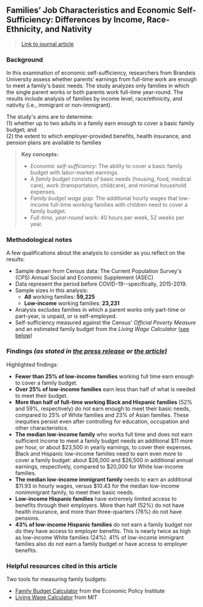 <br>

## Families’ Job Characteristics and Economic Self-Sufficiency: Differences by Income, Race-Ethnicity, and Nativity  

> [Link to journal article](https://www.rsfjournal.org/content/8/5/67)  

### Background

In this examination of economic self-sufficiency, researchers from Brandeis University assess whether parents’ earnings from full-time work are enough to meet a family's basic needs. The study analyzes only families in which the single parent works or both parents work full-time year-round. The results include analysis of families by income level, race/ethnicity, and nativity (i.e., immigrant or non-immigrant).

The study's aims are to determine:  
(1) whether up to two adults in a family earn enough to cover a basic family budget; and  
(2) the extent to which employer-provided benefits, health insurance, and pension plans are available to families  

> **Key concepts:**
> 
> * *Economic self-sufficiency*: The ability to cover a basic family budget with labor-market earnings.  
> * A *family budget* consists of basic needs (housing, food, medical care), work (transportation, childcare), and minimal household expenses.
> * *Family budget wage gap*: The additional hourly wages that low-income full-time working families with children need to cover a family budget.
> * *Full-time, year-round* work: 40 hours per week, 52 weeks per year.

### Methodological notes

A few qualifications about the analysis to consider as you reflect on the results:

* Sample drawn from Census data: The Current Population Survey's (CPS) Annual Social and Economic Supplement (ASEC)
* Data represent the period before COVID-19--specifically, 2015-2019.
* Sample sizes in this analysis:
  * **All** working families: **59,225**
  * **Low-income** working families: **23,231**
* Analysis excludes families in which a parent works only part-time or part-year, is unpaid, or is self-employed.
* Self-sufficiency measured against the Census' *Official Poverty Measure* and an estimated family budget from the *Living Wage Calculator* ([see below](#helpful-resources-cited-in-this-article))

### Findings *(as stated in [the press release](https://www.diversitydatakids.org/research-library/research-report/families-job-characteristics-and-economic-self-sufficiency) or [the article)](https://www.rsfjournal.org/content/8/5/67#sec-10)*

Highlighted findings:  

- **Fewer than 25% of low-income families** working full time earn enough to cover a family budget.
- **Over 25% of low-income families** earn less than half of what is needed to meet their budget.
- **More than half of full-time working Black and Hispanic families** (52% and 59%, respectively) do not earn enough to meet their basic needs, compared to 25% of White families and 23% of Asian families. These inequities persist even after controlling for education, occupation and other characteristics.   
- **The median low-income family** who works full time and does not earn sufficient income to meet a family budget needs an additional $11 more per hour, or about $23,500 in yearly earnings, to cover their expenses. Black and Hispanic low-income families need to earn even more to cover a family budget: about $26,000 and $26,500 in additional annual earnings, respectively, compared to $20,000 for White low-income families.  
- **The median low-income immigrant family** needs to earn an additional $11.93 in hourly wages, versus $10.43 for the median low-income nonimmigrant family, to meet their basic needs. 
- **Low-income Hispanic families** have extremely limited access to benefits through their employers. More than half (52%) do not have health insurance, and more than three-quarters (76%) do not have pensions.   
- **43% of low-income Hispanic families** do not earn a family budget nor do they have access to employer benefits. This is nearly twice as high as low-income White families (24%). 41% of low-income immigrant families also do not earn a family budget or have access to employer benefits. 

### Helpful resources cited in this article

Two tools for measuring family budgets:  
- [Family Budget Calculator](https://www.epi.org/resources/budget/) from the Economic Policy Institute
- [Living Wage Calculator](https://livingwage.mit.edu/) from MIT
